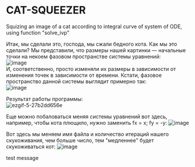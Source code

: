 # CAT-SQUEEZER
Squizing an image of a cat according to integral curve of system of ODE, using function "solve_ivp"

Итак, мы сделали это, господа, мы сжали бедного кота.
Как мы это сделали? Мы представили, что размеры нашей картинки — начальные точки на некоем фазовом пространстве системы уравнений:<br />
![image](https://github.com/i3373/CAT-SQUISHER/assets/101145638/17e2eeca-1ac0-4930-8c95-d9086ff1ed33)  <br />
И, соответственно, просто изменяли их размеры в зависимости от изменения точек в зависимости от времени. Кстати, фазовое пространство данной системы выглядит примерно так: <br />
![image](https://github.com/i3373/CAT-SQUISHER/assets/101145638/47969cf2-4065-4c8c-b752-93ec9c285fec)


Результат работы программы: <br />
![ezgif-5-27b2dd656e](https://github.com/i3373/CAT-SQUISHER/assets/101145638/2ee795a1-61bc-47d6-848e-d119abbc57a3)


Еще можно побаловаться меняя системы уравнений вот здесь, например, чтобы кота плющило, нужно заменить fx = x; fy = -y:
![image](https://github.com/i3373/CAT-SQUISHER/assets/101145638/07b75248-8842-4f09-b736-735e4e4e8089)


Вот здесь мы меняем имя файла и количество итераций нашего скукоживания, чем больше число, тем "медленнее" будет скукоживаться кот:
![image](https://github.com/i3373/CAT-SQUISHER/assets/101145638/fcd8a924-6327-40e7-a767-b8e895766ee5)

test message